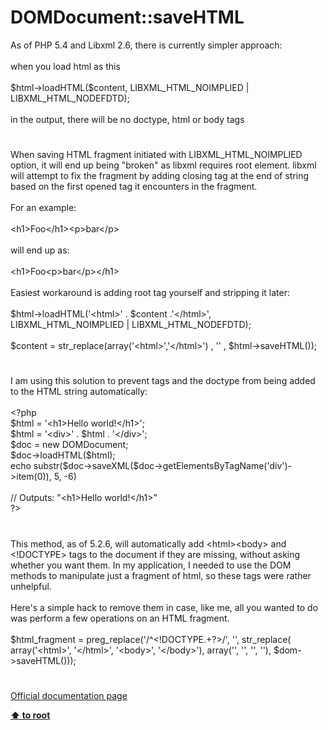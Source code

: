 # DOMDocument::saveHTML




<div class="phpcode"><span class="html">
As of PHP 5.4 and Libxml 2.6, there is currently simpler approach:<br><br>when you load html as this<br><br>$html-&gt;loadHTML($content, LIBXML_HTML_NOIMPLIED | LIBXML_HTML_NODEFDTD);<br><br>in the output, there will be no doctype, html or body tags</span>
</div>
  

#


<div class="phpcode"><span class="html">
When saving HTML fragment initiated with LIBXML_HTML_NOIMPLIED option, it will end up being &quot;broken&quot; as libxml requires root element. libxml will attempt to fix the fragment by adding closing tag at the end of string based on the first opened tag it encounters in the fragment. <br><br>For an example:<br><br>&lt;h1&gt;Foo&lt;/h1&gt;&lt;p&gt;bar&lt;/p&gt;<br><br>will end up as:<br><br>&lt;h1&gt;Foo&lt;p&gt;bar&lt;/p&gt;&lt;/h1&gt;<br><br>Easiest workaround is adding root tag yourself and stripping it later:<br><br>$html-&gt;loadHTML(&apos;&lt;html&gt;&apos; . $content .&apos;&lt;/html&gt;&apos;, LIBXML_HTML_NOIMPLIED | LIBXML_HTML_NODEFDTD);<br><br>$content = str_replace(array(&apos;&lt;html&gt;&apos;,&apos;&lt;/html&gt;&apos;) , &apos;&apos; , $html-&gt;saveHTML());</span>
</div>
  

#


<div class="phpcode"><span class="html">
I am using this solution to prevent tags and the doctype from being added to the HTML string automatically:<br><br><span class="default">&lt;?php<br>$html </span><span class="keyword">= </span><span class="string">&apos;&lt;h1&gt;Hello world!&lt;/h1&gt;&apos;</span><span class="keyword">;<br></span><span class="default">$html </span><span class="keyword">= </span><span class="string">&apos;&lt;div&gt;&apos; </span><span class="keyword">. </span><span class="default">$html </span><span class="keyword">. </span><span class="string">&apos;&lt;/div&gt;&apos;</span><span class="keyword">;<br></span><span class="default">$doc </span><span class="keyword">= new </span><span class="default">DOMDocument</span><span class="keyword">;<br></span><span class="default">$doc</span><span class="keyword">-&gt;</span><span class="default">loadHTML</span><span class="keyword">(</span><span class="default">$html</span><span class="keyword">);<br>echo </span><span class="default">substr</span><span class="keyword">(</span><span class="default">$doc</span><span class="keyword">-&gt;</span><span class="default">saveXML</span><span class="keyword">(</span><span class="default">$doc</span><span class="keyword">-&gt;</span><span class="default">getElementsByTagName</span><span class="keyword">(</span><span class="string">&apos;div&apos;</span><span class="keyword">)-&gt;</span><span class="default">item</span><span class="keyword">(</span><span class="default">0</span><span class="keyword">)), </span><span class="default">5</span><span class="keyword">, -</span><span class="default">6</span><span class="keyword">)<br><br></span><span class="comment">// Outputs: &quot;&lt;h1&gt;Hello world!&lt;/h1&gt;&quot;<br></span><span class="default">?&gt;</span>
</span>
</div>
  

#


<div class="phpcode"><span class="html">
This method, as of 5.2.6, will automatically add &lt;html&gt;&lt;body&gt; and &lt;!DOCTYPE&gt; tags to the document if they are missing, without asking whether you want them. In my application, I needed to use the DOM methods to manipulate just a fragment of html, so these tags were rather unhelpful.<br><br>Here&apos;s a simple hack to remove them in case, like me, all you wanted to do was perform a few operations on an HTML fragment.<br><br>$html_fragment = preg_replace(&apos;/^&lt;!DOCTYPE.+?&gt;/&apos;, &apos;&apos;, str_replace( array(&apos;&lt;html&gt;&apos;, &apos;&lt;/html&gt;&apos;, &apos;&lt;body&gt;&apos;, &apos;&lt;/body&gt;&apos;), array(&apos;&apos;, &apos;&apos;, &apos;&apos;, &apos;&apos;), $dom-&gt;saveHTML()));</span>
</div>
  

#

[Official documentation page](https://www.php.net/manual/en/domdocument.savehtml.php)

**[⬆ to root](/)**